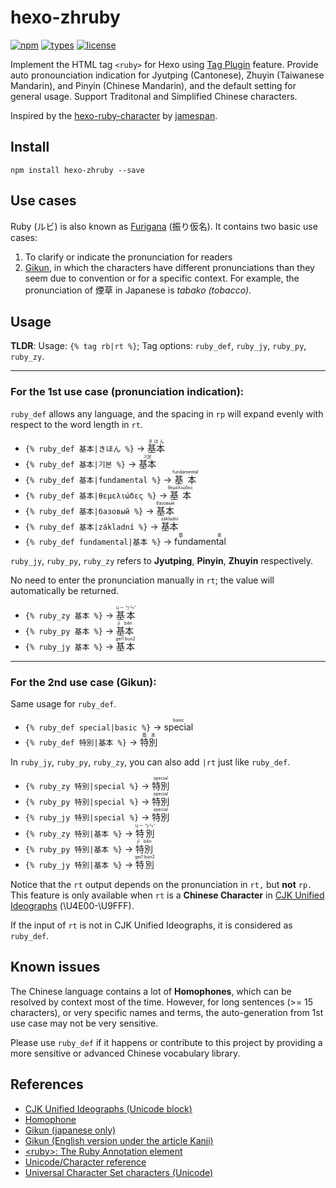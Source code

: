# hexo-zhruby

[![npm](https://img.shields.io/npm/v/hexo-zhruby)](https://www.npmjs.com/package/hexo-zhruby) [![types](https://img.shields.io/npm/types/hexo-zhruby)](https://www.npmjs.com/package/hexo-zhruby) [![license](https://img.shields.io/npm/l/hexo-zhruby)](https://www.npmjs.com/package/hexo-zhruby)

Implement the HTML tag `<ruby>` for Hexo using [Tag Plugin](https://hexo.io/docs/tag-plugins) feature. Provide auto pronounciation indication for Jyutping (Cantonese), Zhuyin (Taiwanese Mandarin), and Pinyin (Chinese Mandarin), and the default setting for general usage. Support Traditonal and Simplified Chinese characters. 

Inspired by the [hexo-ruby-character](https://github.com/jamespan/hexo-ruby-character) by [jamespan](https://github.com/jamespan).

## Install

```
npm install hexo-zhruby --save
```
## Use cases

Ruby (ルビ) is also known as [Furigana](https://en.wikipedia.org/wiki/Furigana) (振り仮名).  It contains two basic use cases:

1. To clarify or indicate the pronunciation for readers
2. [Gikun](https://en.wikipedia.org/wiki/Kanji#Special_readings), in which the characters have different pronunciations than they seem due to convention or for a specific context. For example, the pronunciation of 煙草 in Japanese is *tabako (tobacco)*.

## Usage

**TLDR**: Usage: `{% tag rb|rt %}`; Tag options: `ruby_def`, `ruby_jy`, `ruby_py`, `ruby_zy`.

---

### For the 1st use case (pronunciation indication):

`ruby_def` allows any language, and the spacing in `rp` will expand evenly with respect to the word length in `rt`.

- `{% ruby_def 基本|きほん %}` → <ruby>基本<rp> (</rp><rt>きほん</rt><rp>) </rp></ruby>
- `{% ruby_def 基本|기본 %}` → <ruby>基本<rp> (</rp><rt>기본</rt><rp>) </rp></ruby>
- `{% ruby_def 基本|fundamental %}` → <ruby>基本<rp> (</rp><rt>fundamental</rt><rp>) </rp></ruby>
- `{% ruby_def 基本|θεμελιώδες %}` → <ruby>基本<rp> (</rp><rt>θεμελιώδες</rt><rp>) </rp></ruby>
- `{% ruby_def 基本|базовый %}` → <ruby>基本<rp> (</rp><rt>базовый</rt><rp>) </rp></ruby>
- `{% ruby_def 基本|základní %}` → <ruby>基本<rp> (</rp><rt>základní</rt><rp>) </rp></ruby>
- `{% ruby_def fundamental|基本 %}` → <ruby>fundamental<rp> (</rp><rt>基本</rt><rp>)

`ruby_jy`, `ruby_py`, `ruby_zy` refers to **Jyutping**, **Pinyin**, **Zhuyin** respectively. 

No need to enter the pronunciation manually in `rt`; the value will automatically be returned.

- `{% ruby_zy 基本 %}` → <ruby>基本<rp> (</rp><rt>ㄐㄧ ㄅㄣˇ</rt><rp>) </rp></ruby>
- `{% ruby_py 基本 %}` → <ruby>基本<rp> (</rp><rt>jī běn</rt><rp>) </rp></ruby>
- `{% ruby_jy 基本 %}` → <ruby>基本<rp> (</rp><rt>gei1 bun2</rt><rp>) </rp></ruby>

---

### For the 2nd use case (Gikun):

Same usage for `ruby_def`.

- `{% ruby_def special|basic %}` → <ruby>special<rp> (</rp><rt>basic</rt><rp>) </rp></ruby>
- `{% ruby_def 特別|基本 %}` → <ruby>特別<rp> (</rp><rt>基本</rt><rp>)

In `ruby_jy`, `ruby_py`, `ruby_zy`, you can also add `|rt` just like `ruby_def`.

- `{% ruby_zy 特別|special %}` → <ruby>特別<rp> (</rp><rt>special</rt><rp>) </rp></ruby>
- `{% ruby_py 特別|special %}` → <ruby>特別<rp> (</rp><rt>special</rt><rp>) </rp></ruby>
- `{% ruby_jy 特別|special %}` → <ruby>特別<rp> (</rp><rt>special</rt><rp>) </rp></ruby>
- `{% ruby_zy 特別|基本 %}` → <ruby>特別<rp> (</rp><rt>ㄐㄧ ㄅㄣˇ</rt><rp>) </rp></ruby>
- `{% ruby_py 特別|基本 %}` → <ruby>特別<rp> (</rp><rt>jī běn</rt><rp>) </rp></ruby>
- `{% ruby_jy 特別|基本 %}` → <ruby>特別<rp> (</rp><rt>gei1 bun2</rt><rp>) </rp></ruby>

Notice that the `rt` output depends on the pronunciation in `rt,` but **not** `rp.` This feature is only available when `rt` is a **Chinese Character** in [CJK Unified Ideographs](https://en.wikipedia.org/wiki/CJK_Unified_Ideographs_(Unicode_block)) (\U4E00-\U9FFF).

If the input of `rt` is not in CJK Unified Ideographs, it is considered as `ruby_def`.

## Known issues ##

The Chinese language contains a lot of **Homophones**, which can be resolved by context most of the time. However, for long sentences (>= 15 characters), or very specific names and terms, the auto-generation from 1st use case may not be very sensitive.

Please use `ruby_def` if it happens or contribute to this project by providing a more sensitive or advanced Chinese vocabulary library.

## References ##

- [CJK Unified Ideographs (Unicode block)](https://en.wikipedia.org/wiki/CJK_characters)
- [Homophone](https://en.wikipedia.org/wiki/Homophone)
- [Gikun (japanese only)](https://en.wiktionary.org/wiki/%E7%BE%A9%E8%A8%93#Japanese)
- [Gikun (English version under the article Kanji)](https://en.wikipedia.org/wiki/Kanji#Special_readings)
- [\<ruby\>: The Ruby Annotation element](https://developer.mozilla.org/en-US/docs/Web/HTML/Element/ruby)
- [Unicode/Character reference](https://en.wikibooks.org/wiki/Unicode/Character_reference)
- [Universal Character Set characters (Unicode)](https://en.wikipedia.org/wiki/Universal_Character_Set_characters)
